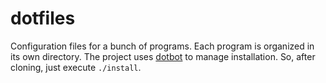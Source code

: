# dotfiles

Configuration files for a bunch of programs. Each program is organized in its
own directory. The project uses
[dotbot](https://github.com/anishathalye/dotbot) to manage installation. So,
after cloning, just execute `./install`.
